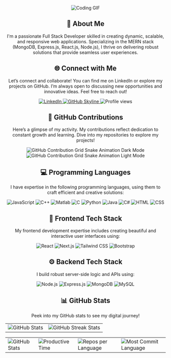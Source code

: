 <!--
**Golam-Rabby821/Golam-Rabby821** is a ✨ _special_ ✨ repository because its `README.md` (this file) appears on your GitHub profile.

Here are some ideas to get you started:

- 🔭 I’m currently working on ...
- 🌱 I’m currently learning ...
- 👯 I’m looking to collaborate on ...
- 🤔 I’m looking for help with ...
- 💬 Ask me about ...
- 📫 How to reach me: ...
- 😄 Pronouns: ...
- ⚡ Fun fact: ...
-->

<div align="center">
    
<p><img src="https://media.giphy.com/media/LmNwrBhejkK9EFP504/giphy.gif" alt="Coding GIF" /></p>
</div>

<div align="center">
    <h2>🚀 About Me</h2>
    <p>I'm a passionate Full Stack Developer skilled in creating dynamic, scalable, and responsive web applications. Specializing in the MERN stack (MongoDB, Express.js, React.js, Node.js), I thrive on delivering robust solutions that provide seamless user experiences.</p>
</div>

<div align="center">
<h2 align="center" class="section-heading">🌐 Connect with Me</h2>
<p>Let’s connect and collaborate! You can find me on LinkedIn or explore my projects on GitHub. I’m always open to discussing new opportunities and innovative ideas. Feel free to reach out!</p>
<div align="center">
  <a href="https://www.linkedin.com/in/golamrabby-" target="_blank">
    <img src="https://img.shields.io/badge/GolamRabby-0077B5?style=for-the-badge&logo=linkedin&logoColor=white" alt="LinkedIn"/>
  </a>
  <a href="https://github.com/Golam-Rabby821/Golam-Rabby821" target="_blank">
    <img src="https://img.shields.io/badge/View%20on%20GitHub-%230077B5.svg?&style=for-the-badge&logo=github&logoColor=white" alt="GitHub Skyline"/>
  </a>
  <img src="https://komarev.com/ghpvc/?username=Golam-Rabby821&style=for-the-badge" alt="Profile views" />
</div>

<div align="center">
  <h2>🐍 GitHub Contributions</h2>
  <p>Here’s a glimpse of my activity. My contributions reflect dedication to constant growth and learning. Dive into my repositories to explore my projects!</p>
  <img src="https://raw.githubusercontent.com/Golam-Rabby821/output/github-contribution-grid-snake-dark.svg#gh-dark-mode-only" alt="GitHub Contribution Grid Snake Animation Dark Mode"/>
  <img src="https://raw.githubusercontent.com/Golam-Rabby821/output/github-contribution-grid-snake.svg#gh-light-mode-only" alt="GitHub Contribution Grid Snake Animation Light Mode"/>
</div>

<h2 align="center" class="section-heading">💻 Programming Languages</h2>
<p>I have expertise in the following programming languages, using them to craft efficient and creative solutions:</p>
<div align="center">
    <img src="https://img.shields.io/badge/JavaScript-F7DF1E?style=for-the-badge&logo=javascript&logoColor=black" alt="JavaScript" />
    <img src="https://img.shields.io/badge/C++-00599C?style=for-the-badge&logo=cplusplus&logoColor=white" alt="C++" />
    <img src="https://img.shields.io/badge/Matlab-0076A8?style=for-the-badge&logo=matlab&logoColor=white" alt="Matlab" />
    <img src="https://img.shields.io/badge/C-00599C?style=for-the-badge&logo=c&logoColor=white" alt="C" />
    <img src="https://img.shields.io/badge/Python-3776AB?style=for-the-badge&logo=python&logoColor=white" alt="Python" />
    <img src="https://img.shields.io/badge/Java-007396?style=for-the-badge&logo=java&logoColor=white" alt="Java" />
    <img src="https://img.shields.io/badge/C%23-239120?style=for-the-badge&logo=csharp&logoColor=white" alt="C#" />
    <img src="https://img.shields.io/badge/HTML-E34F26?style=for-the-badge&logo=html5&logoColor=white" alt="HTML" />
    <img src="https://img.shields.io/badge/CSS-1572B6?style=for-the-badge&logo=css3&logoColor=white" alt="CSS" />
</div>

<div align="center">
<h2 align="center" class="section-heading">🌟 Frontend Tech Stack</h2>
<p>My frontend development expertise includes creating beautiful and interactive user interfaces using:</p>
<div>
    <img src="https://img.shields.io/badge/React-61DAFB?style=for-the-badge&logo=react&logoColor=black" alt="React" />
    <img src="https://img.shields.io/badge/Next.js-000000?style=for-the-badge&logo=nextdotjs&logoColor=white" alt="Next.js" />
    <img src="https://img.shields.io/badge/TailwindCSS-06B6D4?style=for-the-badge&logo=tailwindcss&logoColor=white" alt="Tailwind CSS" />
    <img src="https://img.shields.io/badge/Bootstrap-7952B3?style=for-the-badge&logo=bootstrap&logoColor=white" alt="Bootstrap" />
</div>
</div>

<div align="center">
<h2 align="center" class="section-heading">⚙️ Backend Tech Stack</h2>
<p>I build robust server-side logic and APIs using:</p>
<div>
    <img src="https://img.shields.io/badge/Node.js-339933?style=for-the-badge&logo=nodedotjs&logoColor=white" alt="Node.js" />
    <img src="https://img.shields.io/badge/Express.js-000000?style=for-the-badge&logo=express&logoColor=white" alt="Express.js" />
    <img src="https://img.shields.io/badge/MongoDB-47A248?style=for-the-badge&logo=mongodb&logoColor=white" alt="MongoDB" />
    <img src="https://img.shields.io/badge/MySQL-4479A1?style=for-the-badge&logo=mysql&logoColor=white" alt="MySQL" />
</div>
</div>

<div align="center">
<h2 align="center" class="section-heading"> 📊 GitHub Stats</h2>
<p>Peek into my GitHub stats to see my digital journey!</p>
 <table align="center" width="100%">
    <tr>
       <td><img style="border: none;" src="https://github-profile-summary-cards.vercel.app/api/cards/profile-details?username=golam-rabby821&theme=github_dark" alt="GitHub Stats"/></td>   
       <td><img src="https://github-readme-streak-stats.herokuapp.com?user=Golam-Rabby821&theme=dark&hide_border=true" alt="GitHub Streak Stats" /></td>
    </tr>
 </table>
 <table align="center" width="100%">
    <tr>
        <td><img style="border: none;" src="https://github-profile-summary-cards.vercel.app/api/cards/stats?username=golam-rabby821&theme=github_dark" alt="GitHub Stats"/></td>
        <td><img style="border: none;" src="https://github-profile-summary-cards.vercel.app/api/cards/productive-time?username=golam-rabby821&theme=github_dark&utcOffset=10" alt="Productive Time"/></td>
        <td><img style="border: none;" src="https://github-profile-summary-cards.vercel.app/api/cards/repos-per-language?username=golam-rabby821&theme=github_dark" alt="Repos per Language"/></td>
        <td><img style="border: none;" src="https://github-profile-summary-cards.vercel.app/api/cards/most-commit-language?username=golam-rabby821&theme=github_dark" alt="Most Commit Language"/></td>
    </tr>
 </table>
</div>
